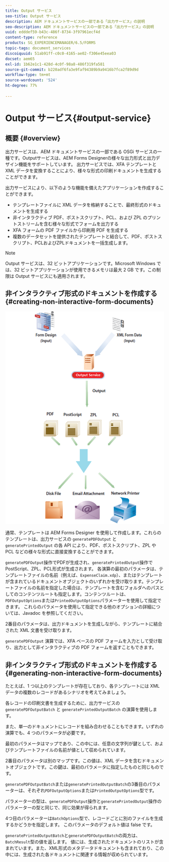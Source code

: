 ```yaml
---
title: Output サービス
seo-title: Output サービス
description: AEM ドキュメントサービスの一部である「出力サービス」の説明
seo-description: AEM ドキュメントサービスの一部である「出力サービス」の説明
uuid: edddef59-b43c-486f-8734-3f97961ecf4d
content-type: reference
products: SG_EXPERIENCEMANAGER/6.5/FORMS
topic-tags: document_services
discoiquuid: 51ab91ff-c0c0-4165-ae02-f306e45eea03
docset: aem65
exl-id: 1b62e1c1-428d-4c0f-98a8-486f319fa581
source-git-commit: b220adf6fa3e9faf94389b9a9416b7fca2f89d9d
workflow-type: tm+mt
source-wordcount: '524'
ht-degree: 77%

---
```


# Output サービス{#output-service}

## 概要 {#overview}

出力サービスは、AEM ドキュメントサービスの一部である OSGi サービスの一種です。Outputサービスは、AEM Forms Designerの様々な出力形式と出力デザイン機能をサポートしています。 出力サービスでは、XFA テンプレートと XML データを変換することにより、様々な形式の印刷ドキュメントを生成することができます。

出力サービスにより、以下のような機能を備えたアプリケーションを作成することができます。

* テンプレートファイルに XML データを格納することで、最終形式のドキュメントを生成する
* 非インタラクティブ PDF、ポストスクリプト、PCL、および ZPL のプリントストリームを含む様々な形式でフォームを出力する
* XFA フォームの PDF ファイルから印刷用 PDF を生成する
* 複数のデータセットを提供されたテンプレートと結合して、PDF、ポストスクリプト、PCLおよびZPLドキュメントを一括生成します。

>[!NOTE]
>
>Output サービスは、32 ビットアプリケーションです。Microsoft Windows では、32 ビットアプリケーションが使用できるメモリは最大 2 GB です。この制限は Output サービスにも適用されます。

## 非インタラクティブ形式のドキュメントを作成する {#creating-non-interactive-form-documents}

![usingoutput_modified](assets/usingoutput_modified.png)

通常、テンプレートは AEM Forms Designer を使用して作成します。これらのテンプレートは、出力サービスの `generatePDFOutput` と `generatePrintedOutput` の各 API により、PDF、ポストスクリプト、ZPL や PCL などの様々な形式に直接変換することができます。

`generatePDFOutput`操作でPDFが生成され、`generatePrintedOutput`操作でPostScript、ZPL、PCL形式が生成されます。 各演算の最初のパラメータは、テンプレートファイルの名前（例えば、`ExpenseClaim.xdp`）、またはテンプレートが含まれているドキュメントオブジェクトのいずれかを受け取ります。テンプレートファイルの名前を指定した場合は、テンプレートを含むフォルダへのパスとしてのコンテンツルートも指定します。コンテンツルートは、`PDFOutputOptions`または`PrintedOutputOptions`パラメーターを使用して指定できます。 これらのパラメータを使用して指定できる他のオプションの詳細については、Javadoc を参照してください。

2番目のパラメータは、出力ドキュメントを生成しながら、テンプレートに結合された XML 文書を受け取ります。

`generatePDFOutput` 演算では、XFA ベースの PDF フォームを入力として受け取り、出力として非インタラクティブの PDF フォームを返すこともできます。

## 非インタラクティブ形式のドキュメントを作成する {#generating-non-interactive-form-documents}

たとえば、1 つ以上のテンプレートが存在しており、各テンプレートには XML データの複数のレコードがあるシナリオを考えてみましょう。

各レコードの印刷文書を生成するために、出力サービスの `generatePDFOutputBatch` と `generatePrintedOutputBatch` の演算を使用します。

また、単一のドキュメントにレコードを組み合わせることもできます。いずれの演算でも、4 つのパラメータが必要です。

最初のパラメータはマップであり、この中には、任意の文字列が鍵として、およびテンプレートファイルの名前が値として収められています。

2番目のパラメータは別のマップです。この値は、XML データを含むドキュメントオブジェクトです。この鍵は、最初のパラメータに指定したものと同じものです。

`generatePDFOutputBatch`または`generatePrintedOutputBatch`の3番目のパラメーターは、それぞれ`PDFOutputOptions`または`PrintedOutputOptions`型です。

パラメーターの型は、`generatePDFOutput`操作と`generatePrintedOutput`操作のパラメーターの型と同じで、同じ効果が得られます。

4つ目のパラメーターは`BatchOptions`型で、レコードごとに別のファイルを生成するかどうかを指定します。 このパラメータのデフォルト値は false です。

`generatePrintedOutputBatch`と`generatePDFOutputBatch`の両方は、`BatchResult`型の値を返します。 値には、生成されたドキュメントのリストが含まれています。また、XML形式のメタデータドキュメントも含まれており、この中には、生成された各ドキュメントに関連する情報が収められています。
